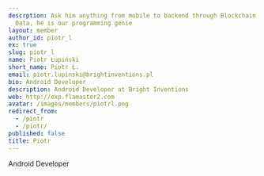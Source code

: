 ```yaml
---
descrption: Ask him anything from mobile to backend through Blockchain and Big
  Data, he is our programming genie
layout: member
author_id: piotr_l
ex: true
slug: piotr_l
name: Piotr Łupiński
short_name: Piotr Ł.
email: piotr.lupinski@brightinventions.pl
bio: Android Developer
description: Android Developer at Bright Inventions
web: http://exp.flamaster2.com
avatar: /images/members/piotrl.png
redirect_from:
  - /piotr
  - /piotr/
published: false
title: Piotr
---
```

Android Developer